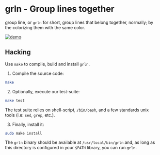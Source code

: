 # grln - Group lines together

group line, or `grln` for short, group lines that belong together, normally;
by the colorizing them with the same color.

[![demo](https://asciinema.org/a/KMSFkQjC3Ep5W3SnIb9Bj7rtM.svg)](https://asciinema.org/a/KMSFkQjC3Ep5W3SnIb9Bj7rtM?autoplay=1)

## Hacking

Use `make` to compile, build and install `grln`. 

1. Compile the source code:

```sh
make
```

2. Optionally, execute our test-suite:

```sh
make test
```

The test suite relies on shell-script, `/bin/bash`, and a few standards
unix tools (i.e: `sed`, `grep`, etc.).

3. Finally, install it:

```sh
sudo make install
```

The `grln` binary should be available at `/usr/local/bin/grln` and, as long as this directory
is configured in your `$PATH` library, you can run `grln`.
